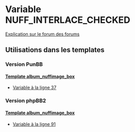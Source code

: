 # Variable NUFF_INTERLACE_CHECKED
[Explication sur le forum des forums](http://forum.forumactif.com/t294113-listing-des-variables#NUFF_INTERLACE_CHECKED)

## Utilisations dans les templates

### Version PunBB

#### [Template album_nuffimage_box](punbb/album_nuffimage_box.md)
* [Variable à la ligne 37](../punbb/album_nuffimage_box.tpl#L37)

### Version phpBB2

#### [Template album_nuffimage_box](subsilver/album_nuffimage_box.md)
* [Variable à la ligne 91](../subsilver/album_nuffimage_box.tpl#L91)